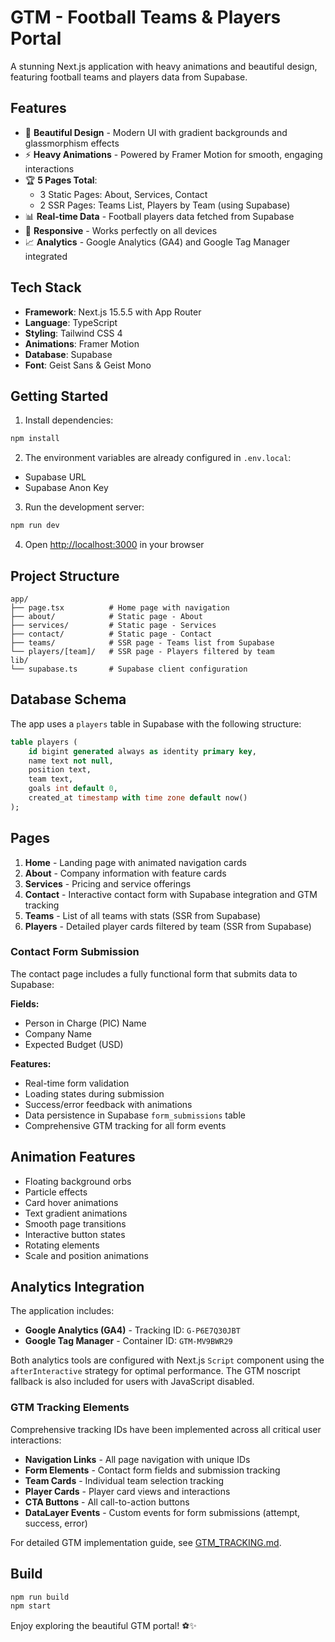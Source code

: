 # GTM - Football Teams & Players Portal

A stunning Next.js application with heavy animations and beautiful design, featuring football teams and players data from Supabase.

## Features

- 🎨 **Beautiful Design** - Modern UI with gradient backgrounds and glassmorphism effects
- ⚡ **Heavy Animations** - Powered by Framer Motion for smooth, engaging interactions
- 🏆 **5 Pages Total**:
  - 3 Static Pages: About, Services, Contact
  - 2 SSR Pages: Teams List, Players by Team (using Supabase)
- 📊 **Real-time Data** - Football players data fetched from Supabase
- 🎯 **Responsive** - Works perfectly on all devices
- 📈 **Analytics** - Google Analytics (GA4) and Google Tag Manager integrated

## Tech Stack

- **Framework**: Next.js 15.5.5 with App Router
- **Language**: TypeScript
- **Styling**: Tailwind CSS 4
- **Animations**: Framer Motion
- **Database**: Supabase
- **Font**: Geist Sans & Geist Mono

## Getting Started

1. Install dependencies:
```bash
npm install
```

2. The environment variables are already configured in `.env.local`:
- Supabase URL
- Supabase Anon Key

3. Run the development server:
```bash
npm run dev
```

4. Open [http://localhost:3000](http://localhost:3000) in your browser

## Project Structure

```
app/
├── page.tsx          # Home page with navigation
├── about/            # Static page - About
├── services/         # Static page - Services
├── contact/          # Static page - Contact
├── teams/            # SSR page - Teams list from Supabase
└── players/[team]/   # SSR page - Players filtered by team
lib/
└── supabase.ts       # Supabase client configuration
```

## Database Schema

The app uses a `players` table in Supabase with the following structure:

```sql
table players (
    id bigint generated always as identity primary key,
    name text not null,
    position text,
    team text,
    goals int default 0,
    created_at timestamp with time zone default now()
);
```

## Pages

1. **Home** - Landing page with animated navigation cards
2. **About** - Company information with feature cards
3. **Services** - Pricing and service offerings
4. **Contact** - Interactive contact form with Supabase integration and GTM tracking
5. **Teams** - List of all teams with stats (SSR from Supabase)
6. **Players** - Detailed player cards filtered by team (SSR from Supabase)

### Contact Form Submission

The contact page includes a fully functional form that submits data to Supabase:

**Fields:**
- Person in Charge (PIC) Name
- Company Name
- Expected Budget (USD)

**Features:**
- Real-time form validation
- Loading states during submission
- Success/error feedback with animations
- Data persistence in Supabase `form_submissions` table
- Comprehensive GTM tracking for all form events

## Animation Features

- Floating background orbs
- Particle effects
- Card hover animations
- Text gradient animations
- Smooth page transitions
- Interactive button states
- Rotating elements
- Scale and position animations

## Analytics Integration

The application includes:

- **Google Analytics (GA4)** - Tracking ID: `G-P6E7Q30JBT`
- **Google Tag Manager** - Container ID: `GTM-MV9BWR29`

Both analytics tools are configured with Next.js `Script` component using the `afterInteractive` strategy for optimal performance. The GTM noscript fallback is also included for users with JavaScript disabled.

### GTM Tracking Elements

Comprehensive tracking IDs have been implemented across all critical user interactions:

- **Navigation Links** - All page navigation with unique IDs
- **Form Elements** - Contact form fields and submission tracking
- **Team Cards** - Individual team selection tracking
- **Player Cards** - Player card views and interactions
- **CTA Buttons** - All call-to-action buttons
- **DataLayer Events** - Custom events for form submissions (attempt, success, error)

For detailed GTM implementation guide, see [GTM_TRACKING.md](GTM_TRACKING.md).

## Build

```bash
npm run build
npm start
```

Enjoy exploring the beautiful GTM portal! ⚽✨
